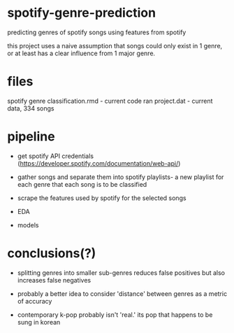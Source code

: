 # spotify-genre-prediction
predicting genres of spotify songs using features from spotify

this project uses a naive assumption that songs could only exist in 1 genre, or at least has a clear influence from 1 major genre.

# files

spotify genre classification.rmd - current code ran
project.dat - current data, 334 songs

# pipeline

- get spotify API credentials (https://developer.spotify.com/documentation/web-api/)

- gather songs and separate them into spotify playlists- a new playlist for each genre that each song is to be classified

- scrape the features used by spotify for the selected songs

- EDA

- models

# conclusions(?)

- splitting genres into smaller sub-genres reduces false positives but also increases false negatives

- probably a better idea to consider 'distance' between genres as a metric of accuracy

- contemporary k-pop probably isn't 'real.' its pop that happens to be sung in korean

